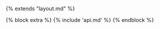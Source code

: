 <!-- AUTO_GENERATED_UNTOUCHED_FLAG -->

{% extends "layout.md" %}

{% block extra %}
{% include 'api.md' %}
{% endblock %}
